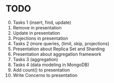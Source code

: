TODO
====
0. Tasks 1 (insert, find, update)
0. Remove in presentation
0. Update in presentation
0. Projections in presentation
0. Tasks 2 (more queries, (limit, skip, projections)
0. Presentation about Replica Set and Sharding
0. Presentation about aggregation framework
0. Tasks 3 (aggregation)
0. Tasks 4 (data modeling in MongoDB)
0. Add count() to presentation
0. Write Concerns to presentation


